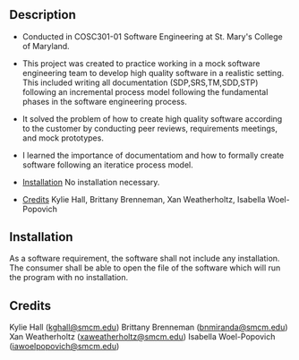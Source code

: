 
# <Checkers Software Application>

## Description

- Conducted in COSC301-01 Software Engineering at St. Mary's College of Maryland.
- This project was created to practice working in a mock software engineering team to develop high quality software in a realistic setting. This included writing all documentation (SDP,SRS,TM,SDD,STP) following an incremental process model following the fundamental phases in the software engineering process.
- It solved the problem of how to create high quality software according to the customer by conducting peer reviews, requirements meetings, and mock prototypes.
- I learned the importance of documentatiom and how to formally create software following an iteratice process model.

- [Installation](#installation) No installation necessary.
- [Credits](#credits) Kylie Hall, Brittany Brenneman, Xan Weatherholtz, Isabella  Woel-Popovich

## Installation

As a software requirement, the software shall not include any installation. The consumer shall be able to open the file of the software which will run the program with no installation.

## Credits

Kylie Hall  (kghall@smcm.edu)
Brittany Brenneman  (bnmiranda@smcm.edu)
Xan Weatherholtz  (xaweatherholtz@smcm.edu)
Isabella  Woel-Popovich (iawoelpopovich@smcm.edu)
